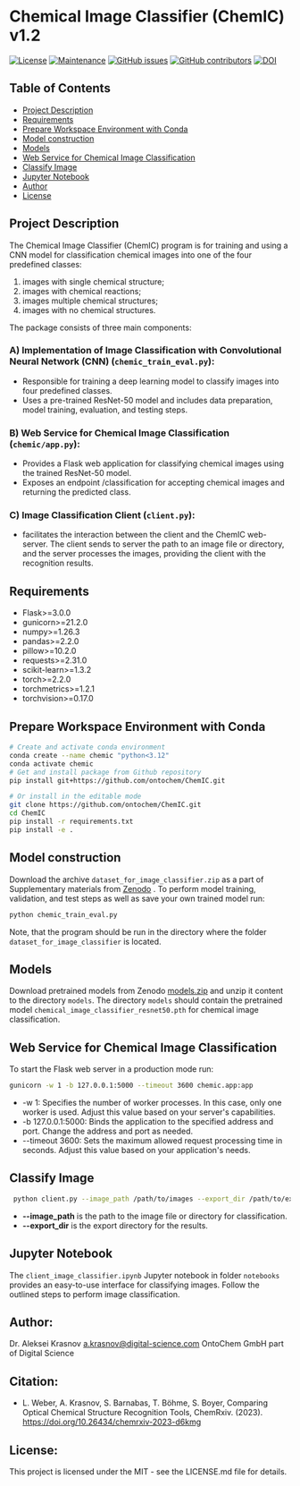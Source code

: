 # Chemical Image Classifier (ChemIC) v1.2
[![License](https://img.shields.io/badge/License-MIT-brightgreen.svg)](https://opensource.org/licenses/MIT)
[![Maintenance](https://img.shields.io/badge/Maintained%3F-yes-blue.svg)](https://GitHub.com/ontochem/ChemIC/graphs/commit-activity)
[![GitHub issues](https://img.shields.io/github/issues/ontochem/ChemIC.svg)](https://github.com/ontochem/ChemIC/issues)
[![GitHub contributors](https://img.shields.io/github/contributors/ontochem/ChemIC.svg)](https://github.com/ontochem/ChemIC/graphs/contributors)
[![DOI](https://zenodo.org/badge/DOI/10.5281/zenodo.10546827.svg)](https://doi.org/10.5281/zenodo.10546827)

## Table of Contents
- [Project Description](#project-description)
- [Requirements](#requirements)
- [Prepare Workspace Environment with Conda](#prepare-workspace-environment-with-conda)
- [Model construction](#model-construction)
- [Models](#models)
- [Web Service for Chemical Image Classification](#web-service-for-chemical-image-classification)
- [Classify Image](#classify-image)
- [Jupyter Notebook](#jupyter-notebook)
- [Author](#author)
- [License](#license)

## Project Description
The Chemical Image Classifier (ChemIC) program is for training and using
a CNN model for classification chemical images into one of the four predefined classes:
1. images with single chemical structure;
2. images with chemical reactions; 
3. images multiple chemical structures; 
4. images with no chemical structures.


The package consists of three main components:
### A) Implementation of Image Classification with Convolutional Neural Network (CNN) (`chemic_train_eval.py`):
- Responsible for training a deep learning model to classify images into four predefined classes.
- Uses a pre-trained ResNet-50 model and includes data preparation, model training, evaluation, and testing steps.

### B) Web Service for Chemical Image Classification (`chemic/app.py`):
- Provides a Flask web application for classifying chemical images using the trained ResNet-50 model.
- Exposes an endpoint /classification for accepting chemical images and returning the predicted class.

### C) Image Classification Client (`client.py`):
- facilitates the interaction between the client and the ChemIC web-server. The client sends to server the path to an image file or directory, and the server processes the images,
  providing the client with the recognition results.

## Requirements
* Flask>=3.0.0
* gunicorn>=21.2.0
* numpy>=1.26.3
* pandas>=2.2.0
* pillow>=10.2.0
* requests>=2.31.0
* scikit-learn>=1.3.2
* torch>=2.2.0
* torchmetrics>=1.2.1
* torchvision>=0.17.0

## Prepare Workspace Environment with Conda
```bash
# Create and activate conda environment
conda create --name chemic "python<3.12"
conda activate chemic
# Get and install package from Github repository
pip install git+https://github.com/ontochem/ChemIC.git

# Or install in the editable mode
git clone https://github.com/ontochem/ChemIC.git
cd ChemIC
pip install -r requirements.txt
pip install -e .
```

## Model construction
Download the archive `dataset_for_image_classifier.zip` as a part of Supplementary materials from [Zenodo](https://zenodo.org/records/10546827) .
To perform model training, validation, and test steps as well as save your own trained model run:
```bash
python chemic_train_eval.py
```
Note, that the program should be run in the directory where the folder `dataset_for_image_classifier` is located.

## Models
Download pretrained models from Zenodo [models.zip](https://doi.org/10.5281/zenodo.10709886) and unzip it content to the directory `models`.
The directory `models` should contain the pretrained model `chemical_image_classifier_resnet50.pth` for chemical image classification.

## Web Service for Chemical Image Classification
To start the Flask web server in a production mode run:
```bash
gunicorn -w 1 -b 127.0.0.1:5000 --timeout 3600 chemic.app:app
```
- -w 1: Specifies the number of worker processes. In this case, only one worker is used.
  Adjust this value based on your server's capabilities.
- -b 127.0.0.1:5000: Binds the application to the specified address and port. Change
  the address and port as needed.
- --timeout 3600: Sets the maximum allowed request processing time in seconds.
  Adjust this value based on your application's needs.

## Classify Image
```bash
 python client.py --image_path /path/to/images --export_dir /path/to/export
```
- **--image_path** is the path to the image file or directory for classification.
- **--export_dir** is the export directory for the results.

## Jupyter Notebook
The `client_image_classifier.ipynb` Jupyter notebook in folder `notebooks` provides an easy-to-use interface for classifying images.
Follow the outlined steps to perform image classification.

## Author:
Dr. Aleksei Krasnov
a.krasnov@digital-science.com
OntoChem GmbH part of Digital Science

## Citation: 
- L. Weber, A. Krasnov, S. Barnabas, T. Böhme, S. Boyer, Comparing Optical Chemical Structure Recognition Tools, ChemRxiv. (2023). https://doi.org/10.26434/chemrxiv-2023-d6kmg

## License:
This project is licensed under the MIT - see the LICENSE.md file for details.